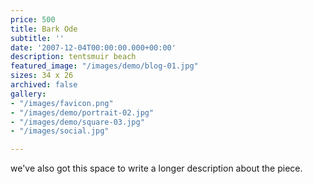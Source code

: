 ```yaml
---
price: 500
title: Bark Ode
subtitle: ''
date: '2007-12-04T00:00:00.000+00:00'
description: tentsmuir beach
featured_image: "/images/demo/blog-01.jpg"
sizes: 34 x 26
archived: false
gallery:
- "/images/favicon.png"
- "/images/demo/portrait-02.jpg"
- "/images/demo/square-03.jpg"
- "/images/social.jpg"

---
```

we've also got this space to write a longer description about the piece.